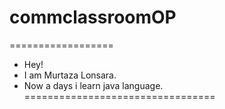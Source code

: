 # commclassroomOP
==================
- Hey!
- I am Murtaza Lonsara.
- Now a days i learn java language.
=================================
